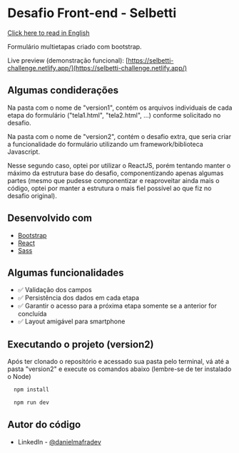 # Desafio Front-end - Selbetti

[Click here to read in English](https://github.com/DanielMafra/selbetti-challenge/blob/main/readme.md)

Formulário multietapas criado com bootstrap.

Live preview (demonstração funcional): [https://selbetti-challenge.netlify.app/](https://selbetti-challenge.netlify.app/)

## Algumas condiderações

Na pasta com o nome de "version1", contém os arquivos individuais de cada etapa do formulário ("tela1.html", "tela2.html", ...) conforme solicitado no desafio.

Na pasta com o nome de "version2", contém o desafio extra, que seria criar a funcionalidade do formulário utilizando um framework/biblioteca Javascript.

Nesse segundo caso, optei por utilizar o ReactJS, porém tentando manter o máximo da estrutura base do desafio, componentizando apenas algumas partes (mesmo que pudesse componentizar e reaproveitar ainda mais o código, optei por manter a estrutura o mais fiel possível ao que fiz no desafio original).

## Desenvolvido com

* [Bootstrap](https://nodejs.org/en/)
* [React](https://reactjs.org/)
* [Sass](https://sass-lang.com/)

## Algumas funcionalidades

* ✅ Validação dos campos
* ✅ Persistência dos dados em cada etapa
* ✅ Garantir o acesso para a próxima etapa somente se a anterior for concluída
* ✅ Layout amigável para smartphone

## Executando o projeto (version2)

Após ter clonado o repositório e acessado sua pasta pelo terminal, vá até a pasta "version2" e execute os comandos abaixo (lembre-se de ter instalado o Node)

```bash
  npm install
```

```bash
  npm run dev
```

## Autor do código

- LinkedIn - [@danielmafradev](https://linkedin.com/in/danielmafradev)
